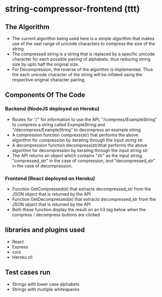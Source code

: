 # string-compressor-frontend (ttt)


## The Algorithm
- The current algorithm being used here is a simple algorithm that makes use of the vast range of unicode characters to compress the size of the string
- The compressed string is a string that is replaced by a specific unicode character for each possible pairing of alphabets, thus reducing string size by upto half the original size.
- For Decompression, the reverse of the algorithm is implemented. Thus the each unicode character of the string will be inflated using the respective original character pairing.


## Components Of The Code

### Backend (NodeJS deployed on Heroku)
- Routes for "/" for information to use the API, "/compress/ExampleString" to compress a string called ExampleString and "/decompress/ExampleString" to decompress an example string
- A compression function compress(str) that performs the above algorithm for compression by iterating through the input string str
- A decompression function decompress(str)that performs the above algorithm for decompression by iterating through the input string str
- The API returns an object which contains "str" as the input string, "compressed_str" in the case of compression, and "decompressed_str" in the case of decompression.  

### Frontend (React deployed on Heroku)
- Function GetCompressed(e) that extracts decompressed_str from the JSON object that is returned by the API
- Function GetDecompressed(e) that extracts decompressed_str from the JSON object that is returned by the API
- Both these function display the result on an h3 tag below when the compress / decompress buttons are clicked

## libraries and plugins used
- React
- Express
- cors
- Heroku cli 


## Test cases run
- Strings with lower case alphabets
- Strings with multiple whitespaces
